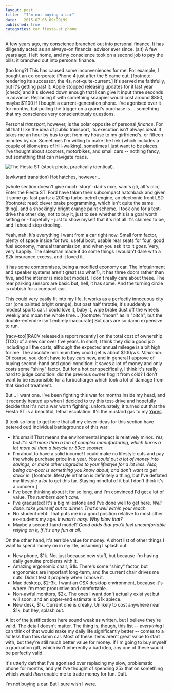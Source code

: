 ```yaml
---
layout: post
title:  "I'm not buying a car"
date:   2015-07-03 09:99L99
published: true
categories: car fiesta-st phone
---
```

A few years ago, my conscience branched out into personal finance. It has diligently acted as an always-on financial advisor ever since.
(alt) A few years ago, I left home, and my conscience took on a second job to pay the bills: it branched out into personal finance.

(too long?)
This has caused some inconveniences for me. For example, I bought an ex-corporate iPhone 4 just after the 5 came out. [footnote: rendering its successor, the 4s, not-quite-current.] It's served me faithfully, but it's getting past it: Apple stopped releasing updates for it last year [check] and it's slowed down enough that I can give it input three seconds in advance. Replacing it with something snappier would cost around $850, maybe $1100 if I bought a current-generation phone. I've agonised over it for months, but pulling the trigger on a grand's purchase is ... something that my conscience very conscientiously questions.

Personal *transport*, however, is the polar opposite of personal *finance*. For all that I like the idea of public transport, its execution isn't always ideal. It takes me an hour by bus to get from my house to my girlfriend's, or fifteen minutes by car. Sometimes I'm willing to make the trek (which includes a couple of kilometres of hill-walking), sometimes I just want to be places. I've thought about scooters, motorbikes, and small cars -- nothing fancy, but something that can navigate roads.


![The Fiesta ST (stock photo, practically identical).](images/fiesta-st.jpg)

(awkward transition)
Hot hatches, however...

[whole section doesn't give much 'story': dad's mx5, sam's gti, alf's clio]
Enter the Fiesta ST. Ford have taken their subcompact hatchback and given it some go-fast parts: a 200hp turbo-petrol engine, an electronic front LSD [footnote: read: clever brake programming, which isn't quite the same thing], and a shockingly bright orange paint scheme. I took one for a test-drive the other day, not to buy it, just to see whether this is a goal worth setting or - hopefully - just to show myself that it's not all it's claimed to be, and I should stop drooling.

Yeah, nah. It's everything I want from a car right now. Small form factor, plenty of space inside for two, useful boot, usable rear seats for four, good fuel economy, manual transmission, and when you ask it to it *goes*. Very, very happily. The salesman made it do some things I wouldn't dare with a $2k insurance excess, and it loved it.

It has some compromises, being a modified economy car. The infotainment and speaker systems aren't great (so what?), it has three doors rather than five, and the interior is nice but modest. I don't really care about these. The rear parking sensors are basic but, hell, it has some. And the turning circle is rubbish for a compact car.

This could very easily fit into my life. It works as a perfectly innocuous city car (one painted bright orange), but past half throttle, it's suddenly a modest sports car. I could love it, baby it, wipe brake dust off the wheels weekly and moan the whole time... [footnote: "moan" as in "bitch", but the double-entendre isn't entirely inaccurate] But cars are so damn expensive to run.

[racv-tco][RACV released a report recently] on the total cost of ownership (TCO) of a new car over five years. In short, I think they did a good job including all the costs, although the expected annual mileage is a bit high for me. The absolute minimum they could get is about $100/wk. *Minimum*. Of course, you don't have to buy cars new, and in general I approve of buying second-hand and good-condition: it saves a lot of money and only costs some "shiny" factor. But for a hot car specifically, I think it's really hard to judge condition: did the previous owner flog it from cold? I don't want to be responsible for a turbocharger which took a lot of damage from that kind of treatment.

But... I want one. I've been fighting this war for months inside my head, and it recently heated up when I decided to try this test-drive and hopefully decide that it's not a war worth fighting: unfortunately, it turned out that the Fiesta ST is a beautiful, lethal escalation. It's the mustard gas to my [Ypres][wiki-mustard-gas]. 

(I took so long to get here that all my clever ideas for this section have petered out)
Individual battlegrounds of this war:
* It's small! That means the environmental impact is relatively minor. *Yes, but it's still more than a ton of complex manufacturing, which burns a lot more oil than a bicycle or 50cc scooter.*
* I'm about to have a solid income! I could make no lifestyle cuts and pay the whole purchase price in a year. *You could put a lot of money into savings, or make other upgrades to your lifestyle for a lot less. Also, being car-poor is something you know about, and don't want to get stuck in.*
[footnote: lifestyle inflation is definitely a thing, but I've deflated my lifestyle a *lot* to get this far. Staying mindful of it but I don't think it's a concern.]
* I've been thinking about it for so long, and I'm convinced I'd get a lot of value. *The numbers don't care.*
* I've graduated! It's a big milestone and I've done well to get here. *Well done, take yourself out to dinner. That's well within your reach.*
* No student debt. That puts me in a good position relative to most other ex-students my age. *It wasn't easy. Why blow that?*
* Maybe a second-hand model? *Good odds that you'll feel uncomfortable relying on it, if it's any fun at all.*

On the other hand, it's terrible value for money. A short list of other things I want to spend money on in my life, assuming I splash out:
* New phone, $1k. Not just because new stuff, but because I'm having daily genuine problems with it.
* Amazing ergonomic chair, $1k. There's some "shiny" factor, but ergonomics are important long-term, and the current chair drives me nuts. Didn't test it properly when I chose it.
* Mac desktop, $2-3k. I want an OSX desktop environment, because it's where I'm most productive and comfortable.
* Non-awful monitors, $2k. The ones I want don't actually exist yet but will soon, and an upper-end estimate is $1k apiece.
* New desk, $1k. Current one is creaky. Unlikely to cost anywhere near $1k, but hey, splash out.

A lot of the justifications here sound weak as written, but I believe they're valid. The detail doesn't matter. The thing is, though, this list -- *everything* I can think of that would make my daily life significantly better -- comes to a *lot* less than this damn car. Most of these items aren't great value to start with, but they're still much better value for money. If I'm going to buy myself a graduation gift, which isn't inherently a bad idea, any one of these would be perfectly valid.

It's utterly daft that I've agonised over replacing my slow, problematic phone for months, and yet I've thought of spending 25x that on something which would *then* enable me to trade money for fun. Daft.

I'm not buying a car. But I sure wish I were.

[racv-tco]: http://www.racq.com.au/cars-and-driving/cars/owning-and-maintaining-a-car/car-running-costs
[wiki-mustard-gas]: https://en.wikipedia.org/wiki/Chemical_weapons_in_World_War_I#1917:_Mustard_gas
